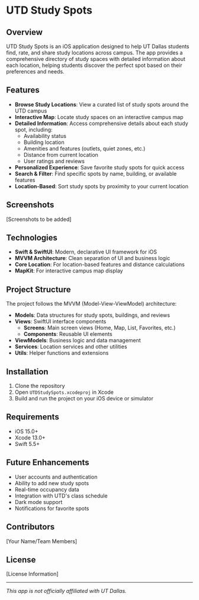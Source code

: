 # UTD Study Spots

## Overview
UTD Study Spots is an iOS application designed to help UT Dallas students find, rate, and share study locations across campus. The app provides a comprehensive directory of study spaces with detailed information about each location, helping students discover the perfect spot based on their preferences and needs.

## Features
- **Browse Study Locations**: View a curated list of study spots around the UTD campus
- **Interactive Map**: Locate study spaces on an interactive campus map
- **Detailed Information**: Access comprehensive details about each study spot, including:
  - Availability status
  - Building location
  - Amenities and features (outlets, quiet zones, etc.)
  - Distance from current location
  - User ratings and reviews
- **Personalized Experience**: Save favorite study spots for quick access
- **Search & Filter**: Find specific spots by name, building, or available features
- **Location-Based**: Sort study spots by proximity to your current location

## Screenshots
[Screenshots to be added]

## Technologies
- **Swift & SwiftUI**: Modern, declarative UI framework for iOS
- **MVVM Architecture**: Clean separation of UI and business logic
- **Core Location**: For location-based features and distance calculations
- **MapKit**: For interactive campus map display

## Project Structure
The project follows the MVVM (Model-View-ViewModel) architecture:

- **Models**: Data structures for study spots, buildings, and reviews
- **Views**: SwiftUI interface components
  - **Screens**: Main screen views (Home, Map, List, Favorites, etc.)
  - **Components**: Reusable UI elements
- **ViewModels**: Business logic and data management
- **Services**: Location services and other utilities
- **Utils**: Helper functions and extensions

## Installation
1. Clone the repository
2. Open `UTDStudySpots.xcodeproj` in Xcode
3. Build and run the project on your iOS device or simulator

## Requirements
- iOS 15.0+
- Xcode 13.0+
- Swift 5.5+

## Future Enhancements
- User accounts and authentication
- Ability to add new study spots
- Real-time occupancy data
- Integration with UTD's class schedule
- Dark mode support
- Notifications for favorite spots

## Contributors
[Your Name/Team Members]

## License
[License Information]

---

*This app is not officially affiliated with UT Dallas.*

